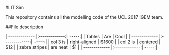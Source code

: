 #LIT Sim

This repository contains all the modelling code of the UCL 2017 IGEM team.

##File description


| ------------- |:-------------:| -----:|
| Tables        | Are           | Cool  |
| ------------- |:-------------:| -----:|
| col 3 is      | right-aligned | $1600 |
| col 2 is      | centered      |   $12 |
| zebra stripes | are neat      |    $1 |
| ------------- |:-------------:| -----:|